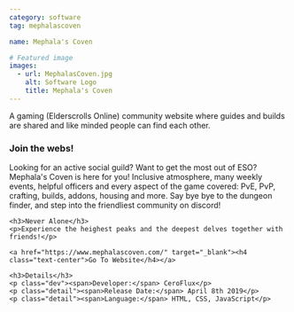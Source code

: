 ```yaml
---
category: software
tag: mephalascoven

name: Mephala's Coven

# Featured image
images:
  - url: MephalasCoven.jpg
    alt: Software Logo
    title: Mephala's Coven
---
```


A gaming (Elderscrolls Online) community website where guides and builds are shared and like minded people can find each other.
<!--content-->

<div class="project-desc">
    <h3>Join the webs!</h3>
    <p>Looking for an active social guild? Want to get the most out of ESO? Mephala's Coven is here for you! Inclusive atmosphere, many weekly events, helpful officers and every aspect of the game covered: PvE, PvP, crafting, builds, addons, housing and more. Say bye bye to the dungeon finder, and step into the friendliest community on discord!</p>

    <h3>Never Alone</h3>
    <p>Experience the heighest peaks and the deepest delves together with friends!</p>

    <a href="https://www.mephalascoven.com/" target="_blank"><h4 class="text-center">Go To Website</h4></a>

    <h3>Details</h3>
    <p class="dev"><span>Developer:</span> CeroFlux</p>
    <p class="detail"><span>Release Date:</span> April 8th 2019</p>
    <p class="detail"><span>Language:</span> HTML, CSS, JavaScript</p>
</div>